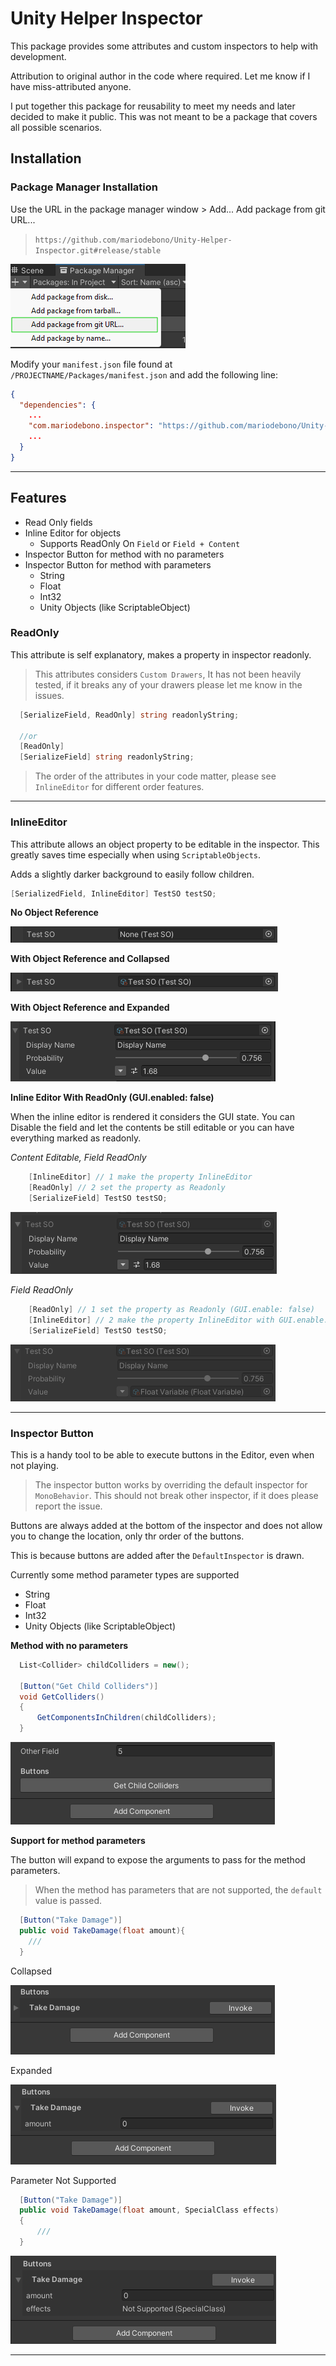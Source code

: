 # Unity Helper Inspector

This package provides some attributes and custom inspectors to help with development.

Attribution to original author in the code where required. Let me know if I have miss-attributed anyone.

I put together this package for reusability to meet my needs and later decided to make it public. This was not meant to be a package that covers all possible scenarios.

## Installation

### Package Manager Installation

Use the URL in the package manager window > Add... Add package from git URL...

> `https://github.com/mariodebono/Unity-Helper-Inspector.git#release/stable`

![Add Package from Git URL](./Documentation~/Resources/Add%20package%20from%20gitURL.jpg)

Modify your `manifest.json` file found at `/PROJECTNAME/Packages/manifest.json` and add the following line:

```json
{
  "dependencies": {
    ...
    "com.mariodebono.inspector": "https://github.com/mariodebono/Unity-Helper-Inspector.git#release/stable",
    ...
  }
}
```

---

## Features

- Read Only fields
- Inline Editor for objects
  - Supports ReadOnly On `Field` or `Field + Content`
- Inspector Button for method with no parameters
- Inspector Button for method with parameters
  - String
  - Float
  - Int32
  - Unity Objects (like ScriptableObject)

### ReadOnly

This attribute is self explanatory, makes a property in inspector readonly.

> This attributes considers `Custom Drawers`, It has not been heavily tested, if it breaks any of your drawers please let me know in the issues.

```csharp
  [SerializeField, ReadOnly] string readonlyString;

  //or
  [ReadOnly]
  [SerializeField] string readonlyString;
```

> The order of the attributes in your code matter, please see `InlineEditor` for different order features.

---

### InlineEditor

This attribute allows an object property to be editable in the inspector. This greatly saves time especially when using `ScriptableObjects`.

Adds a slightly darker background to easily follow children.

```csharp
[SerializedField, InlineEditor] TestSO testSO;
```

**No Object Reference**

![Inline Editor Empty](./Documentation~/Resources/InlineEditor-Empty.png)

**With Object Reference and Collapsed**

![Inline Editor Empty](./Documentation~/Resources/InlineEditor-Assigned.png)

**With Object Reference and Expanded**

![Inline Editor Empty](./Documentation~/Resources/InlineEditor-Assigned+Expanded.png)

**Inline Editor With ReadOnly (GUI.enabled: false)**

When the inline editor is rendered it considers the GUI state.
You can Disable the field and let the contents be still editable or you can have everything marked as readonly.

_Content Editable, Field ReadOnly_

```csharp
    [InlineEditor] // 1 make the property InlineEditor
    [ReadOnly] // 2 set the property as Readonly
    [SerializeField] TestSO testSO;
```

![Inline Editor ReadOnly Field Only](./Documentation~/Resources/InlineEditor-Field-ReadOnly.png)

_Field ReadOnly_

```csharp
    [ReadOnly] // 1 set the property as Readonly (GUI.enable: false)
    [InlineEditor] // 2 make the property InlineEditor with GUI.enable: false
    [SerializeField] TestSO testSO;
```

![Inline Editor ReadOnly Field Only](./Documentation~/Resources/InlineEditor-All-ReadOnly.png)

---

### Inspector Button

This is a handy tool to be able to execute buttons in the Editor, even when not playing.

> The inspector button works by overriding the default inspector for `MonoBehavior`. This should not break other inspector, if it does please report the issue.

Buttons are always added at the bottom of the inspector and does not allow you to change the location, only thr order of the buttons.

This is because buttons are added after the `DefaultInspector` is drawn.

Currently some method parameter types are supported

- String
- Float
- Int32
- Unity Objects (like ScriptableObject)

**Method with no parameters**

```csharp
  List<Collider> childColliders = new();

  [Button("Get Child Colliders")]
  void GetColliders()
  {
      GetComponentsInChildren(childColliders);
  }
```

![Button with no args](./Documentation~/Resources/Button-NoArgs.png)

**Support for method parameters**

The button will expand to expose the arguments to pass for the method parameters.

> When the method has parameters that are not supported, the `default` value is passed.

```csharp
  [Button("Take Damage")]
  public void TakeDamage(float amount){
    ///
  }
```

Collapsed

![Button with no args](./Documentation~/Resources/Button-Args-collapsed.png)

Expanded

![Button with no args](./Documentation~/Resources/Button-Args-expanded.png)

Parameter Not Supported

```csharp
  [Button("Take Damage")]
  public void TakeDamage(float amount, SpecialClass effects)
  {
      ///
  }
```

![Button with no args](./Documentation~/Resources/Button-Args-expanded%2Bno-support.png)

---
